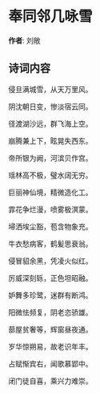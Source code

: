 # 奉同邻几咏雪

**作者**: 刘敞

## 诗词内容

侵旦满城雪，从天万里风。

阴沈朝日变，惨淡宿云同。

径渡湖沙远，群飞海上空。

崩腾兼上下，眩晃失西东。

帝所银为阙，河滨贝作宫。

瑶林高不极，璧水阔无穷。

巨丽神仙境，精微造化工。

霏花争烂漫，喷雾极溟蒙。

埽洒埃尘豁，苞含物象充。

牛衣愁病客，鹤髪思衰翁。

侵冒貂余黑，凭凌火似红。

厉威深刻轹，正色坦昭融。

妒舞多珍鹭，迷群有断鸿。

阳微怯频复，阴老恣骄雄。

蔀屋贫奢等，辉窗昼夜通。

岁华惊朔易，故老识年丰。

占赋惭宾右，闻歌慕郢中。

闭门徒自喜，乘兴力难崇。

